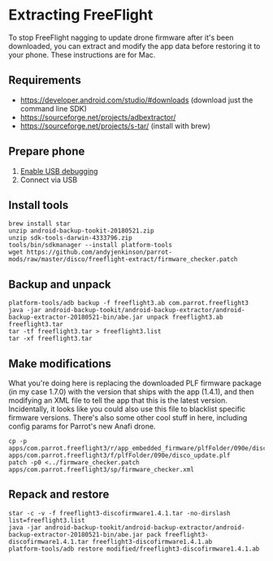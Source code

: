 # Extracting FreeFlight

To stop FreeFlight nagging to update drone firmware after it's been downloaded, you can extract and modify the app data before restoring it to your phone. These instructions are for Mac.

## Requirements

* https://developer.android.com/studio/#downloads (download just the command line SDK)
* https://sourceforge.net/projects/adbextractor/
* https://sourceforge.net/projects/s-tar/ (install with brew)

## Prepare phone

1. [Enable USB debugging](https://www.technewscentral.com/how-to-enable-usb-debugging-and-developer-options-in-android-4-2-and-higher-android-4-2android-4-3android-4-4/id_7250)
2. Connect via USB

## Install tools
```
brew install star
unzip android-backup-tookit-20180521.zip
unzip sdk-tools-darwin-4333796.zip
tools/bin/sdkmanager --install platform-tools
wget https://github.com/andyjenkinson/parrot-mods/raw/master/disco/freeflight-extract/firmware_checker.patch
```
## Backup and unpack
```
platform-tools/adb backup -f freeflight3.ab com.parrot.freeflight3
java -jar android-backup-tookit/android-backup-extractor/android-backup-extractor-20180521-bin/abe.jar unpack freeflight3.ab freeflight3.tar
tar -tf freeflight3.tar > freeflight3.list
tar -xf freeflight3.tar
```
## Make modifications
What you're doing here is replacing the downloaded PLF firmware package (in my case 1.7.0) with the version that ships with the app (1.4.1), and then modifying an XML file to tell the app that this is the latest version.
Incidentally, it looks like you could also use this file to blacklist specific firmware versions. There's also some other cool stuff in here, including config params for Parrot's new Anafi drone.
```
cp -p apps/com.parrot.freeflight3/r/app_embedded_firmware/plfFolder/090e/disco_update.plf apps/com.parrot.freeflight3/f/plfFolder/090e/disco_update.plf
patch -p0 <../firmware_checker.patch apps/com.parrot.freeflight3/sp/firmware_checker.xml
```
## Repack and restore
```
star -c -v -f freeflight3-discofirmware1.4.1.tar -no-dirslash list=freeflight3.list
java -jar android-backup-tookit/android-backup-extractor/android-backup-extractor-20180521-bin/abe.jar pack freeflight3-discofirmware1.4.1.tar freeflight3-discofirmware1.4.1.ab
platform-tools/adb restore modified/freeflight3-discofirmware1.4.1.ab
```
